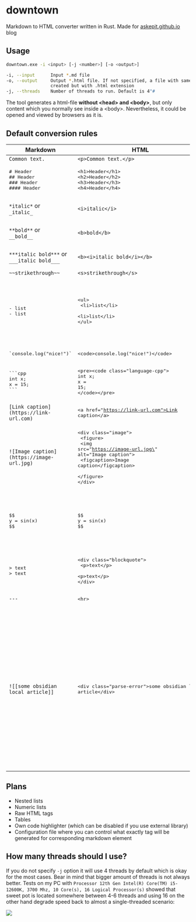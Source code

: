 # downtown

Markdown to HTML converter written in Rust. Made for [askepit.github.io](https://askepit.github.io/) blog

## Usage

```bash
downtown.exe -i <input> [-j <number>] [-o <output>]

-i, --input      Input *.md file
-o, --output     Output *.html file. If not specified, a file with same name as <input> file will be
                 created but with .html extension
-j, --threads    Number of threads to run. Default is 4"#
```

The tool generates a html-file **without \<head\> and \<body\>**, but only content which you normally see inside a \<body\>. Nevertheless, it could be opened and viewed by browsers as it is. 

## Default conversion rules

| Markdown                                                      | HTML                                                                                                                                                                                          | Comments                                                                                                                                                                                       |
| ------------------------------------------------------------- | --------------------------------------------------------------------------------------------------------------------------------------------------------------------------------------------- | ---------------------------------------------------------------------------------------------------------------------------------------------------------------------------------------------- |
| `Common text.`                                                | `<p>Common text.</p>`                                                                                                                                                                         |                                                                                                                                                                                                |
| <pre># Header<br>## Header<br>### Header<br>#### Header</pre> | <pre>\<h1\>Header\</h1\><br>\<h2\>Header\</h2\><br>\<h3\>Header\</h3\><br>\<h4\>Header\</h4\></pre>                                                                                           | Supports `<h1>..<h4>`                                                                                                                                                                          |
| `*italic*` or<br>`_italic_`                                   | `<i>italic</i>`                                                                                                                                                                               | `_` in identifiers is ignored                                                                                                                                                                  |
| `**bold**` or<br>`__bold__`                                   | `<b>bold</b>`                                                                                                                                                                                 | `_` in identifiers is ignored                                                                                                                                                                  |
| `***italic bold***` or<br>`___italic bold___`                 | `<b><i>italic bold</i></b>`                                                                                                                                                                   | `_` in identifiers is ignored                                                                                                                                                                  |
| `~~strikethrough~~`                                           | `<s>strikethrough</s>`                                                                                                                                                                        |                                                                                                                                                                                                |
| <pre>- list<br>- list</pre>                                   | <pre>\<ul><br>  \<li>list\</li><br>  \<li>list\</li><br>\</ul><br></pre>                                                                                                                      | Nesting is *not supported yet*. Numeric lists *are not supported yet *                                                                                                                         |
| <pre>\`console.log("nice!")\`</pre>                           | <pre>\<code>console.log("nice!")\</code></pre>                                                                                                                                                |                                                                                                                                                                                                |
| <pre>\`\`\`cpp<br>int x;<br>x = 15;<br>\`\`\`</pre>           | <pre>\<pre>\<code class=\"language-cpp\"><br>int x;<br>x = 15;<br>\</code>\</pre><br></pre>                                                                                                   |                                                                                                                                                                                                |
| `[Link caption](https://link-url.com)`                        | <pre>\<a href=\"https://link-url.com">Link caption\</a><br></pre>                                                                                                                             |                                                                                                                                                                                                |
| `![Image caption](https://image-url.jpg)`                     | <pre>\<div class=\"image\"><br>  \<figure><br>    \<img src=\"https://image-url.jpg\" alt=\"Image caption\"><br>    \<figcaption>Image caption\</figcaption><br>  \</figure><br>\</div></pre> |                                                                                                                                                                                                |
| <pre>\$\$<br>y = sin(x)<br>$$</pre>                           | <pre>\$\$<br>y = sin(x)<br>$$</pre>                                                                                                                                                           | Copies as it is to allow external latex libraries to process LaTeX text                                                                                                                        |
| <pre>> text<br>> text</pre>                                   | <pre>\<div class=\"blockquote\"><br>  \<p>text\</p><br>  \<p>text\</p><br>\</div></pre>                                                                                                       |                                                                                                                                                                                                |
| `---`                                                         | <pre>\<hr></pre>                                                                                                                                                                              |                                                                                                                                                                                                |
| `![[some obsidian local article]]`                            | <pre>\<div class="parse-error">some obsidian local article\</div></pre>                                                                                                                       | Any stuff that could not be parsed properly converts to a "parse-error" which you can detect then in your html-page if you properly prepare alarming css formatting for the class .parse-error |

## Plans

- Nested lists
- Numeric lists
- Raw HTML tags
- Tables
- Own code highlighter (which can be disabled if you use external library)
- Configuration file where you can control what exactly tag will be generated for corresponding markdown element

## How many threads should I use?

If you do not specify `-j` option it will use 4 threads by default which is okay for the most cases. Bear in mind that bigger amount of threads is not always better. Tests on my PC with `Processor 12th Gen Intel(R) Core(TM) i5-12600K, 3700 Mhz, 10 Core(s), 16 Logical Processor(s)` showed that sweet pot is located somewhere between 4-6 threads and using 16 on the other hand degrade speed back to almost a single-threaded scenario:

![](https://habrastorage.org/webt/lu/rz/4z/lurz4z4aqxmrr9tn9ds-swnpxbw.png)
